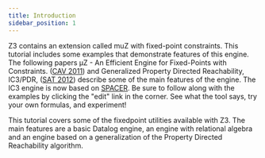 ```yaml
---
title: Introduction
sidebar_position: 1
---
```


Z3 contains an extension called muZ with fixed-point constraints. This tutorial includes some examples that demonstrate features of this engine. The following papers μZ - An Efficient Engine for Fixed-Points with Constraints. ([CAV 2011](https://link.springer.com/chapter/10.1007/978-3-642-22110-1_36)) and Generalized Property Directed Reachability, IC3/PDR, ([SAT 2012](https://link.springer.com/chapter/10.1007/978-3-642-31612-8_13)) describe some of the main features of the engine. The IC3 engine is now based on [SPACER](https://spacer.bitbucket.io/).
Be sure to follow along with the examples by clicking the "edit" link in the corner. See what the tool says, try your own formulas, and experiment! 

This tutorial covers some of the fixedpoint utilities available with Z3. The main features are a basic Datalog engine, an engine with relational algebra and an engine based on a generalization of the Property Directed Reachability algorithm.